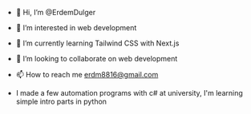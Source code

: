 - 👋 Hi, I’m @ErdemDulger
- 👀 I’m interested in web development
- 🌱 I’m currently learning Tailwind CSS with Next.js
- 💞️ I’m looking to collaborate on web development
- 📫 How to reach me erdm8816@gmail.com

- I made a few automation programs with c# at university, I'm learning simple intro parts in python
<!---
ErdemDulger/ErdemDulger is a ✨ special ✨ repository because its `README.md` (this file) appears on your GitHub profile.
You can click the Preview link to take a look at your changes.
--->
